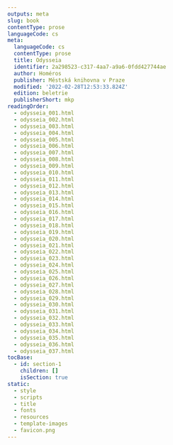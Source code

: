 ```yaml
---
outputs: meta
slug: book
contentType: prose
languageCode: cs
meta:
  languageCode: cs
  contentType: prose
  title: Odysseia
  identifier: 2a298523-c317-4aa7-a9a6-0fdd427744ae
  author: Homéros
  publisher: Městská knihovna v Praze
  modified: '2022-02-28T12:53:33.824Z'
  edition: beletrie
  publisherShort: mkp
readingOrder:
  - odysseia_001.html
  - odysseia_002.html
  - odysseia_003.html
  - odysseia_004.html
  - odysseia_005.html
  - odysseia_006.html
  - odysseia_007.html
  - odysseia_008.html
  - odysseia_009.html
  - odysseia_010.html
  - odysseia_011.html
  - odysseia_012.html
  - odysseia_013.html
  - odysseia_014.html
  - odysseia_015.html
  - odysseia_016.html
  - odysseia_017.html
  - odysseia_018.html
  - odysseia_019.html
  - odysseia_020.html
  - odysseia_021.html
  - odysseia_022.html
  - odysseia_023.html
  - odysseia_024.html
  - odysseia_025.html
  - odysseia_026.html
  - odysseia_027.html
  - odysseia_028.html
  - odysseia_029.html
  - odysseia_030.html
  - odysseia_031.html
  - odysseia_032.html
  - odysseia_033.html
  - odysseia_034.html
  - odysseia_035.html
  - odysseia_036.html
  - odysseia_037.html
tocBase:
  - id: section-1
    children: []
    isSection: true
static:
  - style
  - scripts
  - title
  - fonts
  - resources
  - template-images
  - favicon.png
---
```


